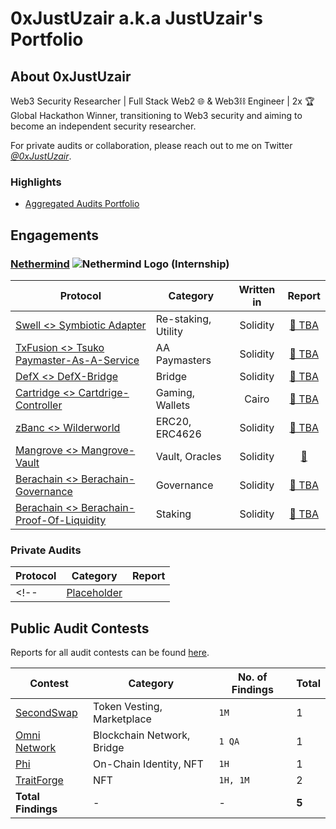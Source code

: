 # 0xJustUzair a.k.a JustUzair's Portfolio

## About 0xJustUzair

Web3 Security Researcher | Full Stack Web2 🌐 & Web3⛓️ Engineer | 2x 🏆 Global Hackathon Winner, transitioning to Web3 security and aiming to become an independent security researcher.

For private audits or collaboration, please reach out to me on Twitter [*@0xJustUzair*](https://twitter.com/0xJustUzair).

### Highlights

- [Aggregated Audits Portfolio](https://audits.sherlock.xyz/watson/JustUzair)

## Engagements

### [Nethermind](https://github.com/NethermindEth/) ![Nethermind Logo](https://avatars.githubusercontent.com/u/43478154?s=20) (Internship)

| Protocol | Category | Written in | Report |
| - | - | :-: | :-: |
| [Swell <> Symbiotic Adapter](https://app.symbiotic.fi/restake/) | Re-staking, Utility | Solidity | [📄 TBA](/) |
| [TxFusion <> Tsuko Paymaster-As-A-Service](https://app.txsync.io/tsuko) | AA Paymasters | Solidity | [📄 TBA](/) |
| [DefX <> DefX-Bridge](https://docs.defx.com/docs) | Bridge | Solidity | [📄 TBA](/) |
| [Cartridge <> Cartdrige-Controller](https://docs.cartridge.gg/controller/overview) | Gaming, Wallets | Cairo | [📄 TBA](/) |
| [zBanc <> Wilderworld ](/) | ERC20, ERC4626 | Solidity | [📄 TBA](/) |
| [Mangrove <> Mangrove-Vault ](/) | Vault, Oracles | Solidity | [📄](https://github.com/NethermindEth/PublicAuditReports/blob/main/NM0339-FINAL_MANGROVE_VAULT.pdf) |
| [Berachain <> Berachain-Governance ](/) | Governance | Solidity | [📄 TBA](/) |
| [Berachain <> Berachain-Proof-Of-Liquidity ](/) | Staking | Solidity | [📄 TBA](/) | 







### Private Audits

| Protocol | Category | Report |
| - | - | :-: |
<!-- | [Placeholder](<protocol-url-link>) | <Category> | [📄](/engagements/nethermind/<FILENAME>) | -->

## Public Audit Contests

Reports for all audit contests can be found [here](/contests/).

| Contest | Category | No. of Findings | Total |
| - | - | - | - |
| [SecondSwap](https://code4rena.com/audits/2024-12-secondswap) | Token Vesting, Marketplace | `1M` | 1 |
| [Omni Network](https://cantina.xyz/competitions/d139882b-2d3a-49ac-9849-9dccef584090) | Blockchain Network, Bridge | `1 QA` | 1 |
| [Phi](https://code4rena.com/audits/2024-08-phi) | On-Chain Identity, NFT | `1H` | 1 |
| [TraitForge](https://code4rena.com/audits/2024-07-traitforge) | NFT | `1H, 1M` | 2 |
| **Total Findings** | - | - | **5** |

<!-- | [CONTEST NAME](<CONTEST-LINK>) | <CATEGORY> | RANKING 🥇🥈🥉🎖️ | [📄](/contests/pdf/<FILENAME>) | #NO | -->
